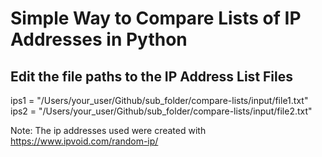 # Simple Way to Compare Lists of IP Addresses in Python

## Edit the file paths to the IP Address List Files

ips1 = "/Users/your_user/Github/sub_folder/compare-lists/input/file1.txt"
ips2 = "/Users/your_user/Github/sub_folder/compare-lists/input/file2.txt"

Note: The ip addresses used were created with https://www.ipvoid.com/random-ip/